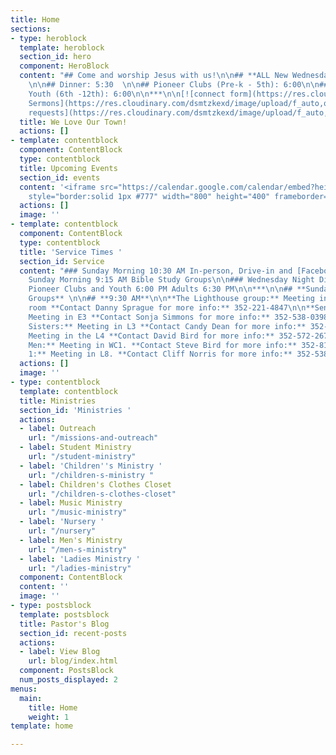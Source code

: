 ```yaml
---
title: Home
sections:
- type: heroblock
  template: heroblock
  section_id: hero
  component: HeroBlock
  content: "## Come and worship Jesus with us!\n\n## **ALL New Wednesday Programs**
    \n\n## Dinner: 5:30  \n\n## Pioneer Clubs (Pre-k - 5th): 6:00\n\n## Eagle Wings
    Youth (6th -12th): 6:00\n\n***\n\n[![connect form](https://res.cloudinary.com/dsmtzkexd/image/upload/f_auto,q_auto/v1598372533/DA446331-1DC1-4648-90D1-D3967A2C6F7A.png)](https://forms.gle/651RQkxsmr3C6CMV8)\n\n[![gospel](https://res.cloudinary.com/dsmtzkexd/image/upload/q_auto:good/v1607537160/IMG_2359.png)](/gospel)\n\n[![Recent
    Sermons](https://res.cloudinary.com/dsmtzkexd/image/upload/f_auto,q_auto/v1598372543/DACB6D80-3F77-464C-A131-6D3E28F7BADF.png)](https://www.facebook.com/groups/FBCBronson/)\n\n[![Prayer
    requests](https://res.cloudinary.com/dsmtzkexd/image/upload/f_auto,q_auto/v1598372534/EA3605CB-5160-466C-9164-C8644F5E9D7F.png)](https://forms.gle/duinCZesEGRo8xDs9)\n\n[![Newsletter](https://res.cloudinary.com/dsmtzkexd/image/upload/f_auto,q_auto/v1598372529/1868F6AE-3E24-4421-B9FD-C60AB0D0064F.png)](/images/heartbeat.pdf)"
  title: We Love Our Town!
  actions: []
- template: contentblock
  component: ContentBlock
  type: contentblock
  title: Upcoming Events
  section_id: events
  content: '<iframe src="https://calendar.google.com/calendar/embed?height=400&amp;wkst=1&amp;bgcolor=%234285F4&amp;ctz=America%2FNew_York&amp;src=cjEwZTRrM3AzN21hMG81cHJqcmg1aGVyZ3NAZ3JvdXAuY2FsZW5kYXIuZ29vZ2xlLmNvbQ&amp;src=ZW4udXNhI2hvbGlkYXlAZ3JvdXAudi5jYWxlbmRhci5nb29nbGUuY29t&amp;color=%23C0CA33&amp;color=%230B8043&amp;title=Upcoming%20Events&amp;showTz=0&amp;showCalendars=0&amp;mode=AGENDA"
    style="border:solid 1px #777" width="800" height="400" frameborder="0" scrolling="no"></iframe>'
  actions: []
  image: ''
- template: contentblock
  component: ContentBlock
  type: contentblock
  title: 'Service Times '
  section_id: Service
  content: "### Sunday Morning 10:30 AM In-person, Drive-in and [Facebook](https://www.facebook.com/groups/FBCBronson/)\n\n###
    Sunday Morning 9:15 AM Bible Study Groups\n\n### Wednesday Night Dinner 5:30,
    Pioneer Clubs and Youth 6:00 PM Adults 6:30 PM\n\n***\n\n## **Sunday Bible Study
    Groups** \n\n## **9:30 AM**\n\n**The Lighthouse group:** Meeting in the lighthouse
    room **Contact Danny Sprague for more info:** 352-221-4847\n\n**Senior Ladies:**
    Meeting in E3 **Contact Sonja Simmons for more info:** 352-538-0398\n\n**Soul
    Sisters:** Meeting in L3 **Contact Candy Dean for more info:** 352-214-0015\n\n**Fishermen:**
    Meeting in the L4 **Contact David Bird for more info:** 352-572-2674\n\n**Senior
    Men:** Meeting in WC1. **Contact Steve Bird for more info:** 352-817-4711\n\n**Adult
    1:** Meeting in L8. **Contact Cliff Norris for more info:** 352-538-7609"
  actions: []
  image: ''
- type: contentblock
  template: contentblock
  title: Ministries
  section_id: 'Ministries '
  actions:
  - label: Outreach
    url: "/missions-and-outreach"
  - label: Student Ministry
    url: "/student-ministry"
  - label: 'Children''s Ministry '
    url: "/children-s-ministry "
  - label: Children's Clothes Closet
    url: "/children-s-clothes-closet"
  - label: Music Ministry
    url: "/music-ministry"
  - label: 'Nursery '
    url: "/nursery"
  - label: Men's Ministry
    url: "/men-s-ministry"
  - label: 'Ladies Ministry '
    url: "/ladies-ministry"
  component: ContentBlock
  content: ''
  image: ''
- type: postsblock
  template: postsblock
  title: Pastor's Blog
  section_id: recent-posts
  actions:
  - label: View Blog
    url: blog/index.html
  component: PostsBlock
  num_posts_displayed: 2
menus:
  main:
    title: Home
    weight: 1
template: home

---
```


